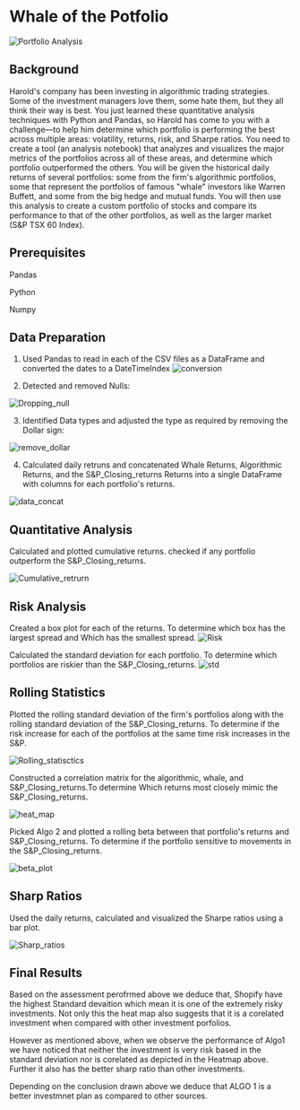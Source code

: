# Whale of the Potfolio
![Portfolio Analysis](02-Homework_04-Pandas_Instructions_Images_portfolio-analysis.png)


## Background
Harold's company has been investing in algorithmic trading strategies. Some of the investment managers love them, some hate them, but they all think their way is best.
You just learned these quantitative analysis techniques with Python and Pandas, so Harold has come to you with a challenge—to help him determine which portfolio is performing the best across multiple areas: volatility, returns, risk, and Sharpe ratios.
You need to create a tool (an analysis notebook) that analyzes and visualizes the major metrics of the portfolios across all of these areas, and determine which portfolio outperformed the others. You will be given the historical daily returns of several portfolios: some from the firm's algorithmic portfolios, some that represent the portfolios of famous "whale" investors like Warren Buffett, and some from the big hedge and mutual funds. You will then use this analysis to create a custom portfolio of stocks and compare its performance to that of the other portfolios, as well as the larger market (S&P TSX 60 Index).


## Prerequisites
Pandas

Python

Numpy

## Data Preparation
1. Used Pandas to read in each of the CSV files as a DataFrame and converted the dates to a DateTimeIndex
![conversion](Dataframe_and_Table.png)


2. Detected and removed Nulls:

![Dropping_null](Drop_nulls.png)

3. Identified Data types and adjusted the type as required by removing the Dollar sign:

![remove_dollar](Data_fix_remove_$.png)

4. Calculated daily retruns and concatenated Whale Returns, Algorithmic Returns, and the S&P_Closing_returns Returns into a single DataFrame with columns for each portfolio's returns.

![data_concat](concat_data.png)

## Quantitative Analysis

Calculated and plotted cumulative returns. checked if any portfolio outperform the S&P_Closing_returns.

![Cumulative_retrurn](Cumulative_retrurn.png)


## Risk Analysis
Created a box plot for each of the returns. To determine which box has the largest spread and Which has the smallest spread.
![Risk](Risk.png)


Calculated the standard deviation for each portfolio. To determine which portfolios are riskier than the S&P_Closing_returns.
![std](std.png)


## Rolling Statistics
Plotted the rolling standard deviation of the firm's portfolios along with the rolling standard deviation of the S&P_Closing_returns. To determine if the risk increase for each of the portfolios at the same time risk increases in the S&P.


![Rolling_statisctics](Rolling_statisctics.png)


Constructed a correlation matrix for the algorithmic, whale, and S&P_Closing_returns.To determine Which returns most closely mimic the S&P_Closing_returns.


![heat_map](heat_map.png)


Picked Algo 2 and plotted a rolling beta between that portfolio's returns and S&P_Closing_returns. To determine if the portfolio sensitive to movements in the S&P_Closing_returns.

![beta_plot](beta_plot.png)


## Sharp Ratios 

Used the daily returns, calculated and visualized the Sharpe ratios using a bar plot.

![Sharp_ratios](Sharp_ratios.png)



## Final Results

Based on the assessment perofrmed above we deduce that, Shopify have the highest Standard devaition which mean it is one of the extremely risky investments. Not only this the heat map also suggests that it is a corelated investment when compared with other investment porfolios.

However as mentioned above, when we observe the performance of Algo1 we have noticed that neither the investment is very risk based in the standard deviation nor is corelated as depicted in the Heatmap above. Further it also has the better sharp ratio than other investments.

Depending on the conclusion drawn above we deduce that ALGO 1 is a better investmnet plan as compared to other sources.
